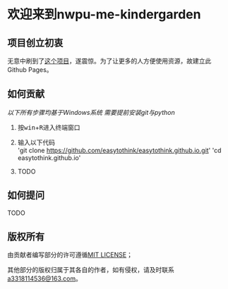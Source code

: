 # 欢迎来到nwpu-me-kindergarden

## 项目创立初衷
无意中刷到了[这个项目](https://github.com/LecterChu/nwpu-cram)，遂震惊。为了让更多的人方便使用资源，故建立此Github Pages。

## 如何贡献

*以下所有步骤均基于Windows系统*
*需要提前安装git与python*

1. 按<kbd>win</kbd>+<kbd>R</kbd>进入终端窗口

2. 输入以下代码  
    'git clone https://github.com/easytothink/easytothink.github.io.git'
    'cd easytothink.github.io'

3. TODO

## 如何提问
TODO

## 版权所有

由贡献者编写部分的许可遵循[MIT LICENSE](LICENSE)；

其他部分的版权归属于其各自的作者，如有侵权，请及时联系<a3318114536@163.com>。
